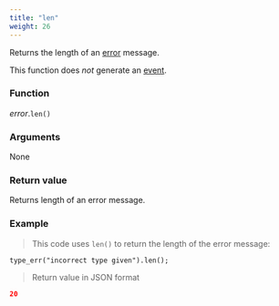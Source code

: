 ```yaml
---
title: "len"
weight: 26
---
```


Returns the length of an [error](..) message.

This function does *not* generate an [event](../../../overview/events).

### Function

*error*.`len()`

### Arguments

None

### Return value

Returns length of an error message.

### Example

> This code uses `len()` to return the length of the error message:

```thingsdb,json_response
type_err("incorrect type given").len();
```

> Return value in JSON format

```json
20
```
